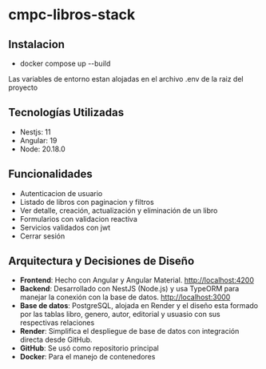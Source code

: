 # cmpc-libros-stack

## Instalacion

- docker compose up --build

Las variables de entorno estan alojadas en el archivo .env de la raiz del proyecto

## Tecnologías Utilizadas

- Nestjs: 11
- Angular: 19
- Node: 20.18.0

## Funcionalidades

- Autenticacion de usuario
- Listado de libros con paginacion y filtros
- Ver detalle, creación, actualización y eliminación de un libro
- Formularios con validacion reactiva
- Servicios validados con jwt
- Cerrar sesión

## Arquitectura y Decisiones de Diseño

- **Frontend**: Hecho con Angular y Angular Material. [http://localhost:4200](http://localhost:4200)
- **Backend**: Desarrollado con NestJS (Node.js) y usa TypeORM para manejar la conexión con la base de datos. [http://localhost:3000](http://localhost:3000)
- **Base de datos**: PostgreSQL, alojada en Render y el diseño esta formado por las tablas libro, genero, autor, editorial y usuasio con sus respectivas relaciones
- **Render**: Simplifica el despliegue de base de datos con integración directa desde GitHub.
- **GitHub**: Se usó como repositorio principal
- **Docker**: Para el manejo de contenedores
